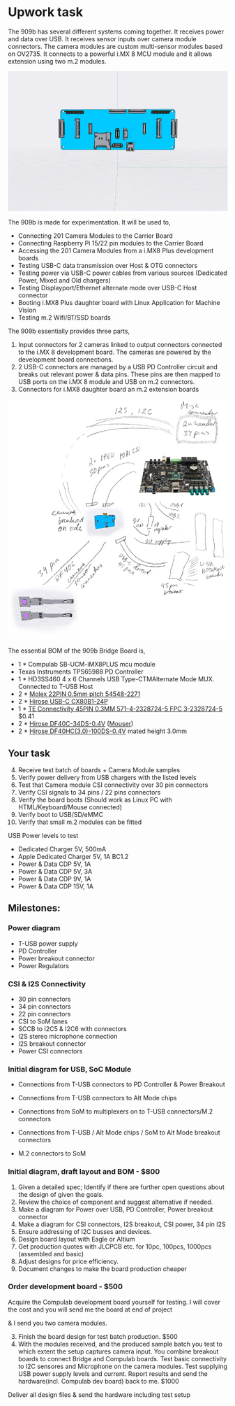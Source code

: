 # Upwork task

The 909b has several different systems coming together. 
It receives power and data over USB. It receives sensor inputs over camera module connectors.
The camera modules are custom multi-sensor modules based on OV2735.
It connects to a powerful i.MX 8 MCU module and it allows extension using two m.2 modules.

![Ziloo Bridge Board 909b](./ziloo-bridge-909b.png)

The 909b is made for experimentation. It will be used to,

- Connecting 201 Camera Modules to the Carrier Board
- Connecting Raspberry Pi 15/22 pin modules to the Carrier Board
- Accessing the 201 Camera Modules from a i.MX8 Plus development boards
- Testing USB-C data transmission over Host & OTG connectors
- Testing power via USB-C power cables from various sources (Dedicated Power, Mixed and Old chargers)
- Testing Displayport/Ethernet alternate mode over USB-C Host connector
- Booting i.MX8 Plus daughter board with Linux Application for Machine Vision
- Testing m.2 Wifi/BT/SSD boards

The 909b essentially provides three parts,

1) Input connectors for 2 cameras linked to output connectors connected to the i.MX 8 development board.
   The cameras are powered by the development board connections.
2) 2 USB-C connectors are managed by a USB PD Controller circuit and breaks out relevant power & data pins.
   These pins are then mapped to USB ports on the i.MX 8 module and USB on m.2 connectors.
3) Connectors for i.MX8 daughter board an m.2 extension boards

![909b Bridge Board hookup](./909-hookup.jpg)

The essential BOM of the 909b Bridge Board is,

- 1 * Compulab SB-UCM-iMX8PLUS mcu module
- Texas Instruments TPS65988 PD Controller
- 1 * HD3SS460 4 x 6 Channels USB Type-CTMAlternate Mode MUX. Connected to T-USB Host
- 2 * [Molex 22PIN 0.5mm pitch 54548-2271](https://www.molex.com/molex/products/part-detail/ffc_fpc_connectors/0545482271)
- 2 * [Hirose USB-C CX80B1-24P](https://www.hirose.com/product/p/CL0480-0625-0-00)
- 1 * [TE Connectivity 45PIN 0.3MM 571-4-2328724-5 FPC 3-2328724-5](https://www.te.com/usa-en/product-4-2328724-5.html) $0.41
- 2 * [Hirose DF40C-34DS-0.4V](https://www.hirose.com/en/product/p/CL0684-4023-0-51) ([Mouser](https://www.mouser.ch/ProductDetail/Hirose-Connector/DF40C-34DS-04V51?qs=vcbW%252B4%252BSTIpg26DsEbj1iQ%3D%3D))
- 2 * [Hirose DF40HC(3.0)-100DS-0.4V](https://www.hirose.com/en/product/p/CL0684-4151-0-51) mated height 3.0mm


## Your task

4) Receive test batch of boards + Camera Module samples
5) Verify power delivery from USB chargers with the listed levels
6) Test that Camera module CSI connectivity over 30 pin connectors
7) Verify CSI signals to 34 pins / 22 pins connectors
8) Verify the board boots (Should work as Linux PC with HTML/Keyboard/Mouse connected)
9) Verify boot to USB/SD/eMMC
10) Verify that small m.2 modules can be fitted


USB Power levels to test

- Dedicated Charger 5V, 500mA
- Apple Dedicated Charger 5V, 1A BC1.2
- Power & Data CDP 5V, 1A
- Power & Data CDP 5V, 3A
- Power & Data CDP 9V, 1A
- Power & Data CDP 15V, 1A


## Milestones:

### Power diagram

- T-USB power supply
- PD Controller
- Power breakout connector
- Power Regulators

### CSI & I2S Connectivity

- 30 pin connectors
- 34 pin connectors
- 22 pin connectors
- CSI to SoM lanes
- SCCB to I2C5 & I2C6 with connectors
- I2S stereo microphone connection
- I2S breakout connector
- Power CSI connectors


### Initial diagram for USB, SoC Module

- Connections from T-USB connectors to PD Controller & Power Breakout
- Connections from T-USB connectors to Alt Mode chips
- Connections from SoM to multiplexers on to T-USB connectors/M.2 connectors
- Connections from T-USB / Alt Mode chips / SoM to Alt Mode breakout connectors



- M.2 connectors to SoM

### Initial diagram, draft layout and BOM - $800

1) Given a detailed spec; Identify if there are further open questions about the design of given the goals.
2) Review the choice of component and suggest alternative if needed.
3) Make a diagram for Power over USB, PD Controller, Power breakout connector
4) Make a diagram for CSI connectors, I2S breakout, CSI power, 34 pin I2S
4) Ensure addressing of I2C busses and devices.
5) Design board layout with Eagle or Altium
6) Get production quotes with JLCPCB etc. for 10pc, 100pcs, 1000pcs (assembled and basic)
7) Adjust designs for price efficiency.
8) Document changes to make the board production cheaper


### Order development board - $500

Acquire the Compulab development board yourself for testing.
I will cover the cost and you will send me the board at end of project

 & I send you two camera modules.


3) Finish the board design for test batch production. $500
4) With the modules received, and the produced sample batch you test to which extent the setup captures camera input.
   You combine breakout boards to connect Bridge and Compulab boards.
   Test basic connectivity to I2C sensores and Microphone on the camera modules.
   Test supplying USB power supply levels and current.
   Report results and send the hardware(incl. Compulab dev board) back to me. $1000

Deliver all design files & send the hardware including test setup
